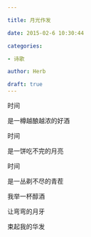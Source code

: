 ```yaml
---

title: 月光作发

date: 2015-02-6 10:30:44

categories:

- 诗歌

author: Herb

draft: true
---
```


时间

是一樽越酿越浓的好酒

时间

是一饼吃不完的月亮

时间

是一丛剃不尽的青茬

我举一杯醇酒

让弯弯的月牙

束起我的华发